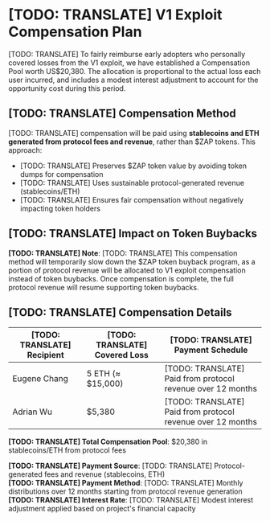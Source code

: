 # [TODO: TRANSLATE] V1 Exploit Compensation Plan

[TODO: TRANSLATE] To fairly reimburse early adopters who personally covered losses from the V1
exploit, we have established a Compensation Pool worth US$20,380. The allocation is proportional to
the actual loss each user incurred, and includes a modest interest adjustment to account for the
opportunity cost during this period.

## [TODO: TRANSLATE] Compensation Method

[TODO: TRANSLATE] compensation will be paid using **stablecoins and ETH generated from protocol fees
and revenue**, rather than $ZAP tokens. This approach:

- [TODO: TRANSLATE] Preserves $ZAP token value by avoiding token dumps for compensation
- [TODO: TRANSLATE] Uses sustainable protocol-generated revenue (stablecoins/ETH)
- [TODO: TRANSLATE] Ensures fair compensation without negatively impacting token holders

## [TODO: TRANSLATE] Impact on Token Buybacks

**[TODO: TRANSLATE] Note**: [TODO: TRANSLATE] This compensation method will temporarily slow down
the $ZAP token buyback program, as a portion of protocol revenue will be allocated to V1 exploit
compensation instead of token buybacks. Once compensation is complete, the full protocol revenue
will resume supporting token buybacks.

## [TODO: TRANSLATE] Compensation Details

| [TODO: TRANSLATE] Recipient | [TODO: TRANSLATE] Covered Loss | [TODO: TRANSLATE] Payment Schedule                          |
| --------------------------- | ------------------------------ | ----------------------------------------------------------- |
| Eugene Chang                | 5 ETH (≈ $15,000)              | [TODO: TRANSLATE] Paid from protocol revenue over 12 months |
| Adrian Wu                   | $5,380                         | [TODO: TRANSLATE] Paid from protocol revenue over 12 months |

**[TODO: TRANSLATE] Total Compensation Pool**: $20,380 in stablecoins/ETH from protocol fees

**[TODO: TRANSLATE] Payment Source**: [TODO: TRANSLATE] Protocol-generated fees and revenue
(stablecoins, ETH)  
**[TODO: TRANSLATE] Payment Method**: [TODO: TRANSLATE] Monthly distributions over 12 months
starting from protocol revenue generation  
**[TODO: TRANSLATE] Interest Rate**: [TODO: TRANSLATE] Modest interest adjustment applied based on
project's financial capacity
